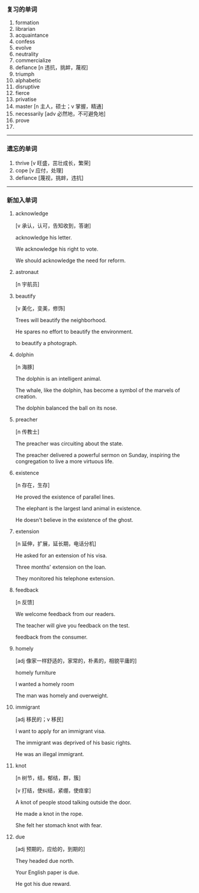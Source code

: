 ### 复习的单词

1. formation
2. librarian
3. acquaintance
4. confess
5. evolve
6. neutrality
7. commercialize
8. defiance [n 违抗，挑衅，蔑视]
9. triumph
10. alphabetic 
11. disruptive
12. fierce
13. privatise
14. master [n 主人，硕士；v 掌握，精通]
15. necessarily [adv 必然地，不可避免地]
16. prove
17. 

------



### 遗忘的单词

1. thrive [v 旺盛，茁壮成长，繁荣]
2. cope [v 应付，处理]
3. defiance [蔑视，挑衅，违抗]

------



### 新加入单词

1. acknowledge

   [v 承认，认可，告知收到，答谢]

   acknowledge his letter.

   We acknowledge his right to vote.

   We should acknowledge the need for reform.

2. astronaut

   [n 宇航员]

3. beautify

   [v 美化，变美，修饰]

   Trees will beautify the neighborhood.

   He spares no effort to beautify the environment.

   to beautify a photograph.

4. dolphin

   [n 海豚]

   The dolphin is an intelligent animal.

   The whale, like the dolphin, has become a symbol of the marvels of creation.

   The dolphin balanced the ball on its nose.

5. preacher

   [n 传教士]

   The preacher was circuiting about the state.

   The preacher delivered a powerful sermon on Sunday, inspiring the congregation to live a more virtuous life.

6. existence

   [n 存在，生存]

   He proved the existence of parallel lines.

   The elephant is the largest land animal in existence.

   He doesn't believe in the existence of the ghost.

7. extension

   [n 延伸，扩展，延长期，电话分机]

   He asked for an extension of his visa.

   Three months' extension on the loan.

   They monitored his telephone extension.

8. feedback

   [n 反馈]

   We welcome feedback from our readers.

   The teacher will give you feedback on the test.

   feedback from the consumer.

9. homely

   [adj 像家一样舒适的，家常的，朴素的，相貌平庸的]

   homely furniture

   I wanted a homely room

   The man was homely and overweight.

10. immigrant

    [adj 移民的；v 移民]

    I want to apply for an immigrant visa.

    The immigrant was deprived of his basic rights.

    He was an illegal immigrant.

11. knot

    [n 树节，结，郁结，群，簇]

    [v 打结，使纠结，紧绷，使痉挛]

    A knot of people stood talking outside the door.

    He made a knot in the rope.

    She felt her stomach knot with fear.

12. due

    [adj 预期的，应给的，到期的]

    They headed due north.

    Your English paper is due.

    He got his due reward.

    